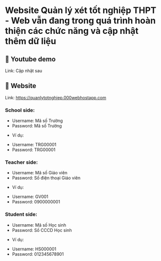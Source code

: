
# Website Quản lý xét tốt nghiệp THPT - Web vẫn đang trong quá trình hoàn thiện các chức năng và cập nhật thêm dữ liệu



## 🔗 Youtube demo
Link: Cập nhật sau
## 🔗 Website 
Link: https://quanlytotnghiep.000webhostapp.com

### School side:
- Username: Mã số Trường
- Password: Mã số Trường
+ Ví dụ:
- Username: TRG00001
- Password: TRG00001
### Teacher side:
- Username: Mã số Giáo viên
- Password: Số điện thoại Giáo viên
+ Ví dụ:
- Username: GV001
- Password: 0900000001
### Student side:
- Username: Mã số Học sinh
- Password: Số CCCD Học sinh
+ Ví dụ:
- Username: HS000001
- Password: 012345678901
